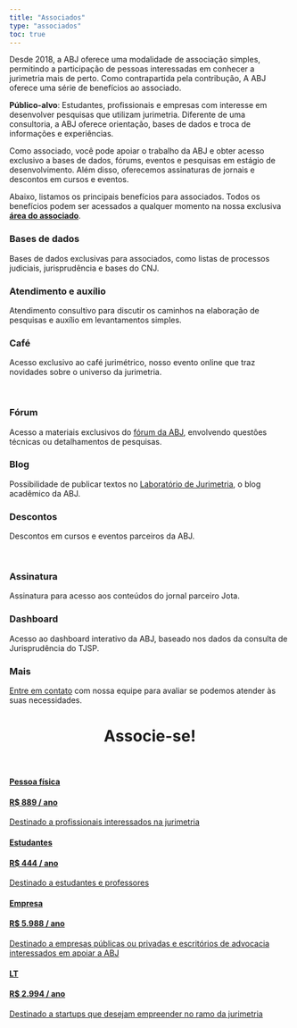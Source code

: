 ```yaml
---
title: "Associados"
type: "associados"
toc: true
---
```


Desde 2018, a ABJ oferece uma modalidade de associação simples, permitindo a participação de pessoas interessadas em conhecer a jurimetria mais de perto. Como contrapartida pela contribução, A ABJ oferece uma série de benefícios ao associado.

**Público-alvo**: Estudantes, profissionais e empresas com interesse em desenvolver pesquisas que utilizam jurimetria. Diferente de uma consultoria, a ABJ oferece orientação, bases de dados e troca de informações e experiências.

Como associado, você pode apoiar o trabalho da ABJ e obter acesso exclusivo a bases de dados, fórums, eventos e pesquisas em estágio de desenvolvimento. Além disso, oferecemos assinaturas de jornais e descontos em cursos e eventos.

Abaixo, listamos os principais benefícios para associados. Todos os benefícios podem ser acessados a qualquer momento na nossa exclusiva [**área do associado**](https://abjur.shinyapps.io/associados).

<div id="contact">

<!--linha 1-->
<div class="row contact-info">

<div class="col-md-4">
  <div>
    <i class="fas fa-database"></i>
    <h3>Bases de dados</h3>
    <p>Bases de dados exclusivas para associados, como listas de processos judiciais, jurisprudência e bases do CNJ.</p>
  </div>
</div>

<div class="col-md-4">
  <div>
    <i class="fas fa-comment-dots"></i>
    <h3>Atendimento e auxílio</h3>
    <p>Atendimento consultivo para discutir os caminhos na elaboração de pesquisas e auxílio em levantamentos simples.</p>
  </div>
</div>

<div class="col-md-4">
  <div>
    <i class="fas fa-coffee"></i>
    <h3>Café</h3>
    <p>Acesso exclusivo ao café jurimétrico, nosso evento online que traz novidades sobre o universo da jurimetria.</p>
  </div>
</div>

</div>

<br/>

<!--linha 2-->
<div class="row contact-info">

  <div class="col-md-4">
    <div>
      <i class="fab fa-discourse"></i>
      <h3>Fórum</h3>
      <p>Acesso a materiais exclusivos do <a href="https://forum.abj.org.br" target="_blank">fórum da ABJ</a>, envolvendo questões técnicas ou detalhamentos de pesquisas.</p>
    </div>
  </div>

  <div class="col-md-4">
    <div>
      <i class="fas fa-flask"></i>
      <h3>Blog</h3>
      <p>Possibilidade de publicar textos no <a href="https://lab.abj.org.br" target="_blank">Laboratório de Jurimetria</a>, o blog acadêmico da ABJ.</p>

  </div>
  </div>

  <div class="col-md-4">
    <div>
      <i class="fas fa-percent"></i>
      <h3>Descontos</h3>
      <p>Descontos em cursos e eventos parceiros da ABJ.</p>
    </div>
  </div>

</div>

<br/>
<!--linha 3-->

<div class="row contact-info">

  <div class="col-md-4">
    <div>
      <i class="fas fa-newspaper"></i>
      <h3>Assinatura</h3>
      <p>Assinatura para acesso aos conteúdos do jornal parceiro Jota.</p>
    </div>
  </div>

  <div class="col-md-4">
    <div>
      <i class="fas fa-chart-area"></i>
      <h3>Dashboard</h3>
      <p>Acesso ao dashboard interativo da ABJ, baseado nos dados da consulta de Jurisprudência do TJSP.</p>
    </div>
  </div>

  <div class="col-md-4">
    <div>
      <i class="fas fa-question"></i>
      <h3>Mais</h3>
      <p><a href="/contato">Entre em contato</a> com nossa equipe para avaliar se podemos atender às suas necessidades.</p>
    </div>
  </div>

</div>

<!--fim da linha-->
</div>

<!--botoes de associados --->

<header class="section-header">
  <h1>Associe-se!</h1>
</header>

<div class="row associe-se">

  <div class="col-md-6">

  <a href="https://app.glueup.com/membership/4925/apply/" target="_blank"><div>
    <i class="fas fa-user-tie"></i>
    <h4>Pessoa física</h4>
    <h4>R$ 889 / ano</h4>
    <p>Destinado a profissionais interessados na jurimetria</p>
  </div></a>

  </div>
  <div class="col-md-6">
    <a href="https://app.glueup.com/membership/4927/apply/" target="_blank"><div>
      <i class="fas fa-graduation-cap"></i>
      <h4>Estudantes</h3>
      <h4>R$ 444 / ano</h3>
      <p>Destinado a estudantes e professores</p>
    </div></a>
  </div>
</div>

<div class="row associe-se">

  <div class="col-md-6">
    <a href="" target="_blank"><div>
      <i class="fas fa-building"></i>
      <h4>Empresa</h4>
      <h4>R$ 5.988 / ano</h4>
      <p>Destinado a empresas públicas ou privadas e escritórios de advocacia interessados em apoiar a ABJ</p>
    </div></a>
  </div>
  <div class="col-md-6">
    <a href="" target="_blank"><div>
      <i class="fas fa-home"></i>
      <h4>LT</h4>
      <h4>R$ 2.994 / ano</h4>
      <p>Destinado a startups que desejam empreender no ramo da jurimetria</p>
    </div></a>
  </div>
</div>
